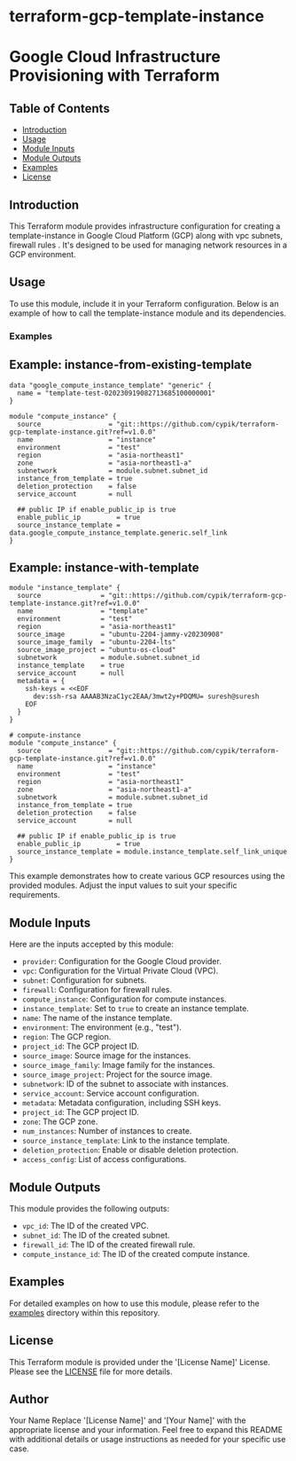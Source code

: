 # terraform-gcp-template-instance
# Google Cloud Infrastructure Provisioning with Terraform

## Table of Contents

- [Introduction](#introduction)
- [Usage](#usage)
- [Module Inputs](#module-inputs)
- [Module Outputs](#module-outputs)
- [Examples](#examples)
- [License](#license)


## Introduction

This Terraform module provides infrastructure configuration for creating a template-instance in Google Cloud Platform (GCP) along with vpc subnets, firewall rules . It's designed to be used for managing network resources in a GCP environment.


## Usage

To use this module, include it in your Terraform configuration. Below is an example of how to call the template-instance module and its dependencies.
### Examples

## Example: instance-from-existing-template
```hcl
data "google_compute_instance_template" "generic" {
  name = "template-test-020230919082713685100000001"
}

module "compute_instance" {
  source                 = "git::https://github.com/cypik/terraform-gcp-template-instance.git?ref=v1.0.0"
  name                   = "instance"
  environment            = "test"
  region                 = "asia-northeast1"
  zone                   = "asia-northeast1-a"
  subnetwork             = module.subnet.subnet_id
  instance_from_template = true
  deletion_protection    = false
  service_account        = null

  ## public IP if enable_public_ip is true
  enable_public_ip         = true
  source_instance_template = data.google_compute_instance_template.generic.self_link
}
```

## Example: instance-with-template
```hcl
module "instance_template" {
  source               = "git::https://github.com/cypik/terraform-gcp-template-instance.git?ref=v1.0.0"
  name                 = "template"
  environment          = "test"
  region               = "asia-northeast1"
  source_image         = "ubuntu-2204-jammy-v20230908"
  source_image_family  = "ubuntu-2204-lts"
  source_image_project = "ubuntu-os-cloud"
  subnetwork           = module.subnet.subnet_id
  instance_template    = true
  service_account      = null
  metadata = {
    ssh-keys = <<EOF
      dev:ssh-rsa AAAAB3NzaC1yc2EAA/3mwt2y+PDQMU= suresh@suresh
    EOF
  }
}

# compute-instance
module "compute_instance" {
  source                 = "git::https://github.com/cypik/terraform-gcp-template-instance.git?ref=v1.0.0"
  name                   = "instance"
  environment            = "test"
  region                 = "asia-northeast1"
  zone                   = "asia-northeast1-a"
  subnetwork             = module.subnet.subnet_id
  instance_from_template = true
  deletion_protection    = false
  service_account        = null

  ## public IP if enable_public_ip is true
  enable_public_ip         = true
  source_instance_template = module.instance_template.self_link_unique
}
```
This example demonstrates how to create various GCP resources using the provided modules. Adjust the input values to suit your specific requirements.

## Module Inputs

Here are the inputs accepted by this module:

- `provider`: Configuration for the Google Cloud provider.
- `vpc`: Configuration for the Virtual Private Cloud (VPC).
- `subnet`: Configuration for subnets.
- `firewall`: Configuration for firewall rules.
- `compute_instance`: Configuration for compute instances.
- `instance_template`: Set to `true` to create an instance template.
- `name`: The name of the instance template.
- `environment`: The environment (e.g., "test").
- `region`: The GCP region.
- `project_id`: The GCP project ID.
- `source_image`: Source image for the instances.
- `source_image_family`: Image family for the instances.
- `source_image_project`: Project for the source image.
- `subnetwork`: ID of the subnet to associate with instances.
- `service_account`: Service account configuration.
- `metadata`: Metadata configuration, including SSH keys.
- `project_id`: The GCP project ID.
- `zone`: The GCP zone.
- `num_instances`: Number of instances to create.
- `source_instance_template`: Link to the instance template.
- `deletion_protection`: Enable or disable deletion protection.
- `access_config`: List of access configurations.


## Module Outputs

This module provides the following outputs:

- `vpc_id`: The ID of the created VPC.
- `subnet_id`: The ID of the created subnet.
- `firewall_id`: The ID of the created firewall rule.
- `compute_instance_id`: The ID of the created compute instance.

## Examples
For detailed examples on how to use this module, please refer to the [examples](https://github.com/cypik/terraform-gcp-template-instance/blob/master/example) directory within this repository.

## License
This Terraform module is provided under the '[License Name]' License. Please see the [LICENSE](https://github.com/cypik/terraform-gcp-template-instance/blob/master/LICENSE) file for more details.

## Author
Your Name
Replace '[License Name]' and '[Your Name]' with the appropriate license and your information. Feel free to expand this README with additional details or usage instructions as needed for your specific use case.
